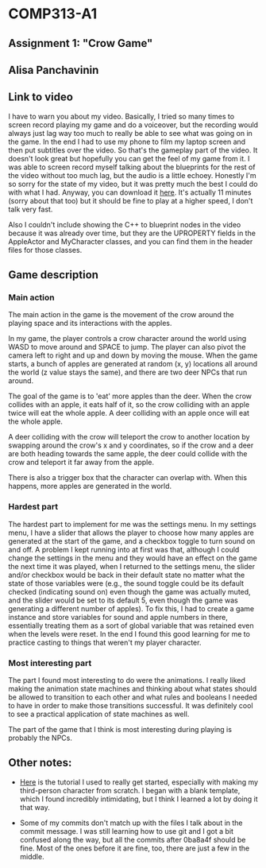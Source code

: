 # COMP313-A1

## Assignment 1: "Crow Game"
## Alisa Panchavinin

## Link to video
I have to warn you about my video. Basically, I tried so many times to screen record playing my game and do a voiceover, but the recording would always just lag way too much to really be able to see what was going on in the game. In the end I had to use my phone to film my laptop screen and then put subtitles over the video. So that's the gameplay part of the video. It doesn't look great but hopefully you can get the feel of my game from it. I was able to screen record myself talking about the blueprints for the rest of the video without too much lag, but the audio is a little echoey. Honestly I'm so sorry for the state of my video, but it was pretty much the best I could do with what I had. Anyway, you can download it [here](https://drive.google.com/file/d/1SGClkIDTOX51oAI-G7FieWnMZT0zQstU/view?usp=sharing). It's actually 11 minutes (sorry about that too) but it should be fine to play at a higher speed, I don't talk very fast. 

Also I couldn't include showing the C++ to blueprint nodes in the video because it was already over time, but they are the UPROPERTY fields in the AppleActor and MyCharacter classes, and you can find them in the header files for those classes. 

## Game description
### Main action 
The main action in the game is the movement of the crow around the playing space and its interactions with the apples. 

In my game, the player controls a crow character around the world using WASD to move around and SPACE to jump. The player can also pivot the camera left to right and up and down by moving the mouse. When the game starts, a bunch of apples are generated at random (x, y) locations all around the world (z value stays the same), and there are two deer NPCs that run around. 

The goal of the game is to 'eat' more apples than the deer. When the crow collides with an apple, it eats half of it, so the crow colliding with an apple twice will eat the whole apple. A deer colliding with an apple once will eat the whole apple. 

A deer colliding with the crow will teleport the crow to another location by swapping around the crow's x and y coordinates, so if the crow and a deer are both heading towards the same apple, the deer could collide with the crow and teleport it far away from the apple. 

There is also a trigger box that the character can overlap with. When this happens, more apples are generated in the world. 


### Hardest part
The hardest part to implement for me was the settings menu. In my settings menu, I have a slider that allows the player to choose how many apples are generated at the start of the game, and a checkbox toggle to turn sound on and off. A problem I kept running into at first was that, although I could change the settings in the menu and they would have an effect on the game the next time it was played, when I returned to the settings menu, the slider and/or checkbox would be back in their default state no matter what the state of those variables were (e.g., the sound toggle could be its default checked (indicating sound on) even though the game was actually muted, and the slider would be set to its default 5, even though the game was generating a different number of apples). To fix this, I had to create a game instance and store variables for sound and apple numbers in there, essentially treating them as a sort of global variable that was retained even when the levels were reset. In the end I found this good learning for me to practice casting to things that weren't my player character. 


### Most interesting part
The part I found most interesting to do were the animations. I really liked making the animation state machines and thinking about what states should be allowed to transition to each other and what rules and booleans I needed to have in order to make those transitions successful. It was definitely cool to see a practical application of state machines as well.

The part of the game that I think is most interesting during playing is probably the NPCs. 

## Other notes:
- [Here](https://docs.unrealengine.com/4.26/en-US/ProgrammingAndScripting/ProgrammingWithCPP/CPPTutorials/FirstPersonShooter/) is the tutorial I used to really get started, especially with making my third-person character from scratch. I began with a blank template, which I found incredibly intimidating, but I think I learned a lot by doing it that way. 

- Some of my commits don't match up with the files I talk about in the commit message. I was still learning how to use git and I got a bit confused along the way, but all the commits after 0ba8a4f should be fine. Most of the ones before it are fine, too, there are just a few in the middle. 